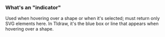 ### What's an "indicator"

Used when hovering over a shape or when it's selected; must return only SVG elements here.
In Tldraw, it's the blue box or line that appears when hovering over a shape.
